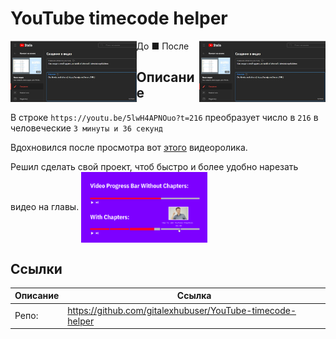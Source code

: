 # YouTube timecode helper
<img src="Images/sjvX8D26iu.jpg" width="40%" align="left"/>
<img src="Images/sjvX8D26iu.jpg" width="40%" align="right"/>

До ■ После

## Описание
В строке 
``
https://youtu.be/5lwH4APNOuo?t=216
``
преобразует число в
``216``
в человеческие ``3 минуты и 36 секунд``

Вдохновился после просмотра вот [этого](https://youtu.be/Gmt3Nk9KoMc) видеоролика.

Решил сделать свой проект, чтоб быстро и более удобно нарезать видео на главы.
<img src="Images/61c32b51b6c49d47a4ef7b14_YouTube-Chapters-1.png" width="40%" align="center"/>


## Ссылки
| Описание | Ссылка |
| ------ | ------ |
Репо: | https://github.com/gitalexhubuser/YouTube-timecode-helper
